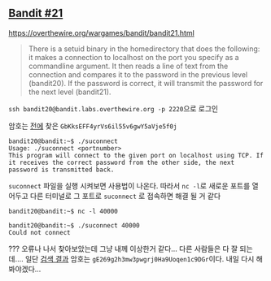 ## [Bandit #21](https://overthewire.org/wargames/bandit/bandit21.html)

https://overthewire.org/wargames/bandit/bandit21.html
> There is a setuid binary in the homedirectory that does the following: it makes a connection to localhost on the port you specify as a commandline argument. It then reads a line of text from the connection and compares it to the password in the previous level (bandit20). If the password is correct, it will transmit the password for the next level (bandit21).

``` ssh bandit20@bandit.labs.overthewire.org -p 2220 ```으로 로그인  

암호는 [전에](./bandit20.md) 찾은 ```GbKksEFF4yrVs6il55v6gwY5aVje5f0j```
```
bandit20@bandit:~$ ./suconnect
Usage: ./suconnect <portnumber>
This program will connect to the given port on localhost using TCP. If it receives the correct password from the other side, the next password is transmitted back.
```
```suconnect``` 파일을 실행 시켜보면 사용법이 나온다. 따라서 ```nc -l```로 새로운 포트를 열어두고 다른 터미널로 그 포트로 ```suconnect``` 로 접속하면 해결 될 거 같다
```
bandit20@bandit:~$ nc -l 40000
```
```
bandit20@bandit:~$ ./suconnect 40000
Could not connect
```
??? 오류나 나서 찾아보았는데 그냥 내께 이상한거 같다... 다른 사람들은 다 잘 되는데....
일단 [검색 결과](https://blog.do9.kr/236) 암호는 ```gE269g2h3mw3pwgrj0Ha9Uoqen1c9DGr```이다. 내일 다시 해봐야겠다...
